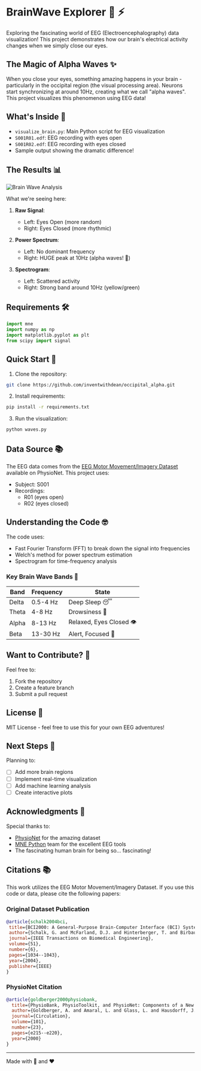 # BrainWave Explorer 🧠 ⚡

Exploring the fascinating world of EEG (Electroencephalography) data visualization! This project demonstrates how our brain's electrical activity changes when we simply close our eyes. 

## The Magic of Alpha Waves ✨

When you close your eyes, something amazing happens in your brain - particularly in the occipital region (the visual processing area). Neurons start synchronizing at around 10Hz, creating what we call "alpha waves". This project visualizes this phenomenon using EEG data!

## What's Inside 🎯

- `visualize_brain.py`: Main Python script for EEG visualization
- `S001R01.edf`: EEG recording with eyes open
- `S001R02.edf`: EEG recording with eyes closed
- Sample output showing the dramatic difference!

## The Results 📊

![Brain Wave Analysis](https://github.com/user-attachments/assets/9b0300e8-8029-4d1f-a262-6d8906bc7d7d)

What we're seeing here:
1. **Raw Signal**: 
   - Left: Eyes Open (more random)
   - Right: Eyes Closed (more rhythmic)

2. **Power Spectrum**: 
   - Left: No dominant frequency
   - Right: HUGE peak at 10Hz (alpha waves! 🎯)

3. **Spectrogram**:
   - Left: Scattered activity
   - Right: Strong band around 10Hz (yellow/green)

## Requirements 🛠️

```python
import mne
import numpy as np
import matplotlib.pyplot as plt
from scipy import signal
```

## Quick Start 🚀

1. Clone the repository:
```bash
git clone https://github.com/inventwithdean/occipital_alpha.git
```

2. Install requirements:
```bash
pip install -r requirements.txt
```

3. Run the visualization:
```bash
python waves.py
```

## Data Source 📚

The EEG data comes from the [EEG Motor Movement/Imagery Dataset](https://physionet.org/content/eegmmidb/1.0.0/) available on PhysioNet. This project uses:
- Subject: S001
- Recordings: 
  * R01 (eyes open)
  * R02 (eyes closed)

## Understanding the Code 🤓

The code uses:
- Fast Fourier Transform (FFT) to break down the signal into frequencies
- Welch's method for power spectrum estimation
- Spectrogram for time-frequency analysis

### Key Brain Wave Bands 🌊
| Band | Frequency | State |
|------|-----------|-------|
| Delta | 0.5-4 Hz | Deep Sleep 😴 |
| Theta | 4-8 Hz   | Drowsiness 🌙 |
| Alpha | 8-13 Hz  | Relaxed, Eyes Closed 👁️ |
| Beta  | 13-30 Hz | Alert, Focused 🏃 |

## Want to Contribute? 🤝

Feel free to:
1. Fork the repository
2. Create a feature branch
3. Submit a pull request

## License 📜

MIT License - feel free to use this for your own EEG adventures!

## Next Steps 🎯

Planning to:
- [ ] Add more brain regions
- [ ] Implement real-time visualization
- [ ] Add machine learning analysis
- [ ] Create interactive plots

## Acknowledgments 🙏

Special thanks to:
- [PhysioNet](https://physionet.org/) for the amazing dataset
- [MNE Python](https://mne.tools/stable/index.html) team for the excellent EEG tools
- The fascinating human brain for being so... fascinating!

## Citations 📚

This work utilizes the EEG Motor Movement/Imagery Dataset. If you use this code or data, please cite the following papers:

### Original Dataset Publication
```bibtex
@article{schalk2004bci,
 title={BCI2000: A General-Purpose Brain-Computer Interface (BCI) System},
 author={Schalk, G. and McFarland, D.J. and Hinterberger, T. and Birbaumer, N. and Wolpaw, J.R.},
 journal={IEEE Transactions on Biomedical Engineering},
 volume={51},
 number={6},
 pages={1034--1043},
 year={2004},
 publisher={IEEE}
}
```
### PhysioNet Citation
```bibtex
@article{goldberger2000physiobank,
  title={PhysioBank, PhysioToolkit, and PhysioNet: Components of a New Research Resource for Complex Physiologic Signals},
  author={Goldberger, A. and Amaral, L. and Glass, L. and Hausdorff, J. and Ivanov, P. C. and Mark, R. and others},
  journal={Circulation},
  volume={101},
  number={23},
  pages={e215--e220},
  year={2000}
}
```
---
Made with 🧠 and ❤️
